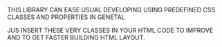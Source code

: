 THIS LIBRARY CAN EASE USUAL DEVELOPING USING PREDEFINED CSS CLASSES AND PROPERTIES IN GENETAL

JUS INSERT THESE VERY CLASSES IN YOUR HTML CODE TO IMPROVE AND TO GET FASTER BUILDING HTML LAYOUT.